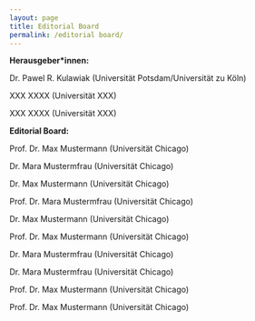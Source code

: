 ```yaml
---
layout: page
title: Editorial Board
permalink: /editorial board/
---
```


**Herausgeber\*innen:**

Dr. Pawel R. Kulawiak (Universität Potsdam/Universität zu Köln)

XXX XXXX (Universität XXX)

XXX XXXX (Universität XXX)

**Editorial Board:**

Prof. Dr. Max Mustermann (Universität Chicago)

Dr. Mara Mustermfrau (Universität Chicago) 

Dr. Max Mustermann (Universität Chicago) 

Prof. Dr. Mara Mustermfrau (Universität Chicago) 

Dr. Max Mustermann (Universität Chicago) 

Prof. Dr. Max Mustermann (Universität Chicago) 

Dr. Mara Mustermfrau (Universität Chicago) 

Dr. Mara Mustermfrau (Universität Chicago) 

Prof. Dr. Max Mustermann (Universität Chicago) 

Prof. Dr. Max Mustermann (Universität Chicago)